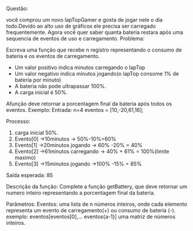 Questão:

você comprou um novo lapTopGamer e gosta de jogar nele o dia todo.Devido ao alto uso de gráficos ele precisa ser carregado frequentemente. Agora você quer saber quanta bateria restara após uma sequencia de eventos de uso e carregamento.
Problema:

Escreva uma função que recebe n registro representando o consumo de bateria e os eventos de carregamento.
  * Um valor positivo indica minutos carregando o lapTop
  * Um valor negativo indica minutos jogando(o lapTop consome 1% de bateria por minuto)
  * A bateria não pode ultrapassar 100%.
  * A carga inicial é 50%.
   
 Afunção deve retornar a porcentagem final da bateria após todos os eventos.
    Exemplo:
Entrada:
  n=4
eventos = [10,-20,61,16];

  Processo:
  
1. carga inicial 50%.
2. Evento[0]  ->10minutos -> 50%-10%=60%
3. Evento[1] ->20minutos jogando -> 60% -20% = 40%
4. Evento[2]  ->61minutos carregando -> 40% + 61% = 100%(limite maximo)
5. Evento[3]  ->15minutos jogando ->100% -15% = 85%

Saída esperada:
85

Descrição da função:
Complete a função getBattery, que deve retornar um numero inteiro representando a porcentagem final da bateria.

Parâmetros:
 Eventos: uma lista de n números inteiros, onde cada elemento representa um evento de carregamento(+) ou consumo de bateria (-).
exemplo: eventos[eventos[0],... eventos{a-1}] uma matriz de números inteiros.
